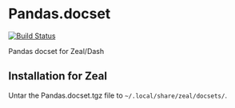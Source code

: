 Pandas.docset
=============

[![Build Status](https://travis-ci.org/BlueD/Pandas.docset.svg?branch=master)](https://travis-ci.org/BlueD/Pandas.docset)

Pandas docset for Zeal/Dash

Installation for Zeal
---------------------

Untar the Pandas.docset.tgz file to `~/.local/share/zeal/docsets/`.
